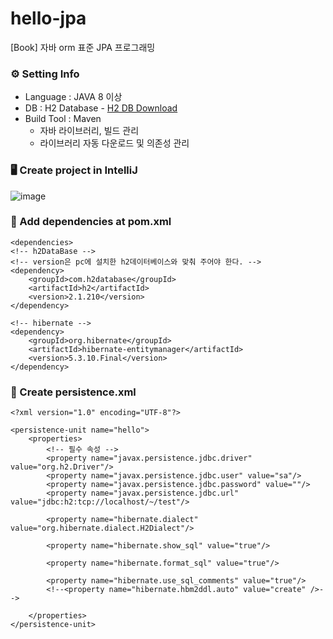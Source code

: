 # hello-jpa
[Book] 자바 orm 표준 JPA 프로그래밍

### ⚙️ Setting Info
* Language : JAVA 8 이상
* DB : H2 Database - [H2 DB Download](https://www.h2database.com/html/main.html)
* Build Tool : Maven <br>
  * 자바 라이브러리, 빌드 관리
  * 라이브러리 자동 다운로드 및 의존성 관리

### 🖥️ Create project in IntelliJ
![image](https://github.com/KwonJiYoon/hello-jpa/assets/60695604/73fd5b0f-4469-45dd-9e55-9bbd6365a633)

### 📄 Add dependencies at pom.xml
    <dependencies>
    <!-- h2DataBase -->
    <!-- version은 pc에 설치한 h2데이터베이스와 맞춰 주어야 한다. -->
    <dependency>
        <groupId>com.h2database</groupId>
        <artifactId>h2</artifactId>
        <version>2.1.210</version>
    </dependency>

    <!-- hibernate -->
    <dependency>
        <groupId>org.hibernate</groupId>
        <artifactId>hibernate-entitymanager</artifactId>
        <version>5.3.10.Final</version>
    </dependency>
</dependencies>

### 📄 Create persistence.xml
    <?xml version="1.0" encoding="UTF-8"?>
<persistence version="2.2"
             xmlns="http://xmlns.jcp.org/xml/ns/persistence" xmlns:xsi="http://www.w3.org/2001/XMLSchema-instance"
             xsi:schemaLocation="http://xmlns.jcp.org/xml/ns/persistence http://xmlns.jcp.org/xml/ns/persistence/persistence_2_2.xsd">

    <persistence-unit name="hello">
        <properties>
            <!-- 필수 속성 -->
            <property name="javax.persistence.jdbc.driver" value="org.h2.Driver"/>
            <property name="javax.persistence.jdbc.user" value="sa"/>
            <property name="javax.persistence.jdbc.password" value=""/>
            <property name="javax.persistence.jdbc.url" value="jdbc:h2:tcp://localhost/~/test"/>
            
            <property name="hibernate.dialect" value="org.hibernate.dialect.H2Dialect"/>

            <property name="hibernate.show_sql" value="true"/>

            <property name="hibernate.format_sql" value="true"/>

            <property name="hibernate.use_sql_comments" value="true"/>
            <!--<property name="hibernate.hbm2ddl.auto" value="create" />-->

        </properties>
    </persistence-unit>
</persistence>

